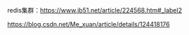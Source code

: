 redis集群：https://www.jb51.net/article/224568.htm#_label2

https://blog.csdn.net/Me_xuan/article/details/124418176